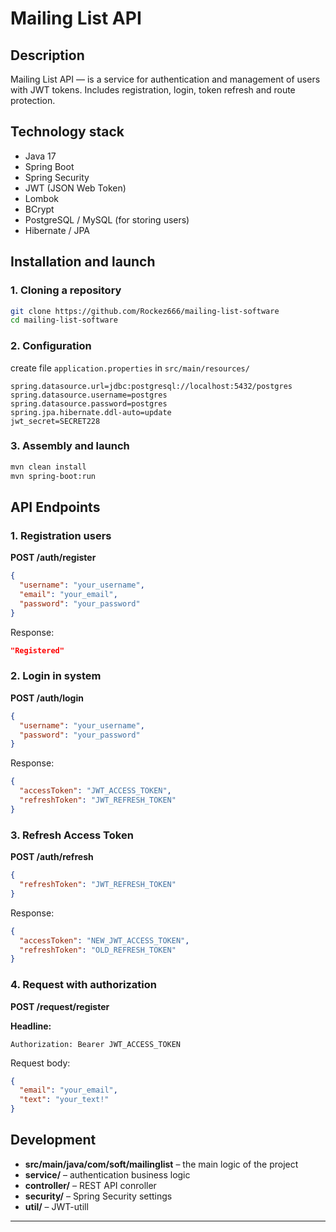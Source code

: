 # Mailing List API

## Description
Mailing List API — is a service for authentication and management of users with JWT tokens. Includes registration, login, token refresh and route protection.

## Technology stack
- Java 17
- Spring Boot
- Spring Security
- JWT (JSON Web Token)
- Lombok
- BCrypt
- PostgreSQL / MySQL (for storing users)
- Hibernate / JPA

## Installation and launch
### 1. Cloning a repository
```sh
git clone https://github.com/Rockez666/mailing-list-software
cd mailing-list-software
```

### 2. Configuration
create file `application.properties` in `src/main/resources/` 
```properties
spring.datasource.url=jdbc:postgresql://localhost:5432/postgres
spring.datasource.username=postgres
spring.datasource.password=postgres
spring.jpa.hibernate.ddl-auto=update
jwt_secret=SECRET228
```

### 3. Assembly and launch
```sh
mvn clean install
mvn spring-boot:run
```

## API Endpoints
### 1. Registration users
**POST /auth/register**
```json
{
  "username": "your_username",
  "email": "your_email",
  "password": "your_password"
}
```
Response:
```json
"Registered"
```

### 2. Login in system
**POST /auth/login**
```json
{
  "username": "your_username",
  "password": "your_password"
}
```
Response:
```json
{
  "accessToken": "JWT_ACCESS_TOKEN",
  "refreshToken": "JWT_REFRESH_TOKEN"
}
```

### 3. Refresh Access Token
**POST /auth/refresh**
```json
{
  "refreshToken": "JWT_REFRESH_TOKEN"
}
```
Response:
```json
{
  "accessToken": "NEW_JWT_ACCESS_TOKEN",
  "refreshToken": "OLD_REFRESH_TOKEN"
}
```

### 4. Request with authorization
**POST /request/register**

**Headline:**
```
Authorization: Bearer JWT_ACCESS_TOKEN
```
Request body:
```json
{
  "email": "your_email",
  "text": "your_text!"
}
```

## Development
- **src/main/java/com/soft/mailinglist** – the main logic of the project
- **service/** – authentication business logic
- **controller/** – REST API conroller
- **security/** – Spring Security settings
- **util/** – JWT-utill

****
